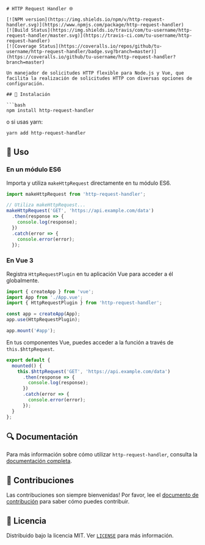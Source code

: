 ```
# HTTP Request Handler 🌐

[![NPM version](https://img.shields.io/npm/v/http-request-handler.svg)](https://www.npmjs.com/package/http-request-handler)
[![Build Status](https://img.shields.io/travis/com/tu-username/http-request-handler/master.svg)](https://travis-ci.com/tu-username/http-request-handler)
[![Coverage Status](https://coveralls.io/repos/github/tu-username/http-request-handler/badge.svg?branch=master)](https://coveralls.io/github/tu-username/http-request-handler?branch=master)

Un manejador de solicitudes HTTP flexible para Node.js y Vue, que facilita la realización de solicitudes HTTP con diversas opciones de configuración.

## 🚀 Instalación

```bash
npm install http-request-handler
```

o si usas yarn:

```bash
yarn add http-request-handler
```

## 📘 Uso

### En un módulo ES6

Importa y utiliza `makeHttpRequest` directamente en tu módulo ES6.

```javascript
import makeHttpRequest from 'http-request-handler';

// Utiliza makeHttpRequest...
makeHttpRequest('GET', 'https://api.example.com/data')
  .then(response => {
    console.log(response);
  })
  .catch(error => {
    console.error(error);
  });
```

### En Vue 3

Registra `HttpRequestPlugin` en tu aplicación Vue para acceder a él globalmente.

```javascript
import { createApp } from 'vue';
import App from './App.vue';
import { HttpRequestPlugin } from 'http-request-handler';

const app = createApp(App);
app.use(HttpRequestPlugin);

app.mount('#app');
```

En tus componentes Vue, puedes acceder a la función a través de `this.$httpRequest`.

```javascript
export default {
  mounted() {
    this.$httpRequest('GET', 'https://api.example.com/data')
      .then(response => {
        console.log(response);
      })
      .catch(error => {
        console.error(error);
      });
  }
};
```

## 🔍 Documentación

Para más información sobre cómo utilizar `http-request-handler`, consulta la [documentación completa](#).

## 🤝 Contribuciones

Las contribuciones son siempre bienvenidas! Por favor, lee el [documento de contribución](CONTRIBUTING.md) para saber cómo puedes contribuir.

## 📄 Licencia

Distribuido bajo la licencia MIT. Ver [`LICENSE`](LICENSE) para más información.
